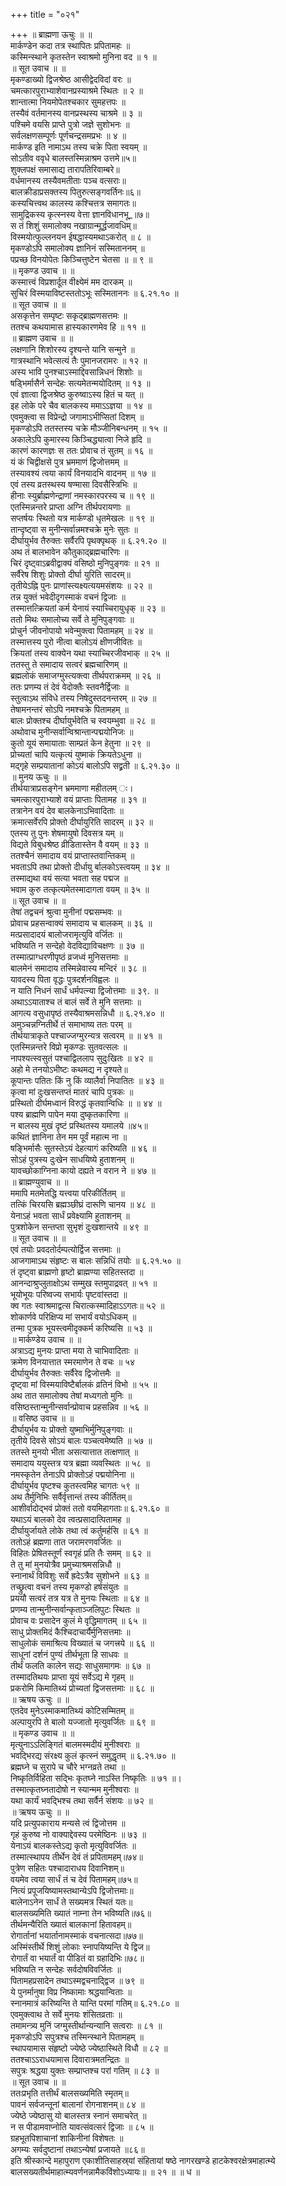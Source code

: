 +++
title = "०२१"

+++
॥ ब्राह्मणा ऊचुः ॥ ॥  
मार्कण्डेन कदा तत्र स्थापितः प्रपितामहः ॥  
कस्मिन्स्थाने कृतस्तेन स्वाश्रमो मुनिना वद ॥ १ ॥  
॥ सूत उवाच ॥ ॥  
मृकण्डाख्यो द्विजश्रेष्ठ आसीद्वेदविदां वरः ॥  
चमत्कारपुराभ्याशेवानप्रस्याश्रमे स्थितः ॥ २ ॥  
शान्तात्मा नियमोपेतश्चकार सुमहत्तपः ॥  
तस्यैवं वर्तमानस्य वानप्रस्थस्य चाश्रमे ॥ ३ ॥  
पश्चिमे वयसि प्राप्ते पुत्रो जज्ञे सुशोभनः ॥  
सर्वलक्षणसम्पूर्णः पूर्णचन्द्रसमप्रभः ॥ ४ ॥  
मार्कण्ड इति नामाऽथ तस्य चक्रे पिता स्वयम् ॥  
सोऽतीव ववृधे बालस्तस्मिन्नाश्रम उत्तमे॥५॥  
शुक्लपक्षं समासाद्य तारापतिरिवाम्बरे॥  
वर्धमानस्य तस्यैवमतीताः पञ्च वत्सराः॥  
बालक्रीडाप्रसक्तस्य पितुरुत्सङ्गवर्तिनः॥६॥  
कस्यचित्त्वथ कालस्य कश्चित्तत्र समागतः॥  
सामुद्रिकस्य कृत्स्नस्य वेत्ता ज्ञानविधानभू_॥७॥  
स तं शिशुं समालोक्य नखाग्रान्मूर्द्धजावधिम्॥  
विस्मयोत्फुल्लनयन ईषद्धास्यमथाऽकरोत् ॥ ८ ॥  
मृकण्डोऽपि समालोक्य ज्ञानिनं सस्मिताननम् ॥  
पप्रच्छ विनयोपेतः किञ्चित्तुष्टेन चेतसा ॥ ॥ ९ ॥  
॥ मृकण्ड उवाच ॥ ॥  
कस्मात्त्वं विप्रशार्दूल वीक्ष्येमं मम दारकम् ॥  
सुचिरं विस्मयाविष्टस्ततोऽभूः सस्मिताननः ॥ ६.२१.१० ॥  
॥ सूत उवाच ॥ ॥  
असकृत्तेन सम्पृष्टः सकृद्ब्राह्मणसत्तमः ॥  
ततश्च कथयामास हास्यकारणमेव हि ॥ ११ ॥  
॥ ब्राह्मण उवाच ॥ ॥  
लक्षणानि शिशोरस्य दृश्यन्ते यानि सन्मुने ॥  
गात्रस्थानि भवेत्सत्यं तैः पुमानजरामरः ॥ १२ ॥  
अस्य भावि पुनश्चाऽस्माद्दिवसान्निधनं शिशोः ॥  
षड्भिर्मासैर्न सन्देहः सत्यमेतन्मयोदितम् ॥ १३ ॥  
एवं ज्ञात्वा द्विजश्रेष्ठ कुरुष्वाऽस्य हितं च यत् ॥  
इह लोके परे चैव बालकस्य ममाऽऽज्ञया ॥ १४ ॥  
एवमुक्त्वा स विप्रेन्द्रो जगामाऽभीप्सितां दिशम् ॥  
मृकण्डोऽपि ततस्तस्य चक्रे मौञ्जीनिबन्धनम् ॥ १५ ॥  
अकालेऽपि कुमारस्य किञ्चिद्ध्यात्वा निजे हृदि ॥  
कारणं कारणज्ञः स ततः प्रोवाच तं सुतम् ॥ १६ ॥  
यं कं चिद्वीक्षसे पुत्र भ्रममाणं द्विजोत्तमम् ॥  
तस्यावश्यं त्वया कार्यं विनयादभि वादनम् ॥ १७ ॥  
एवं तस्य व्रतस्थस्य षण्मासा दिवसैस्त्रिभिः ॥  
हीनाः स्युर्ब्राह्मणेन्द्राणां नमस्कारपरस्य च ॥ १९ ॥  
एतस्मिन्नन्तरे प्राप्ता अग्नि तीर्थपरायणाः ॥  
सप्तर्षयः स्थितो यत्र मार्कण्डो धृतमेखलः ॥ १९ ॥  
तान्दृष्ट्वा स मुनीन्सर्वान्नमश्चक्रे मुनेः सुतः ॥  
दीर्घायुर्भव तैरुक्तः सर्वैरपि पृथक्पृथक् ॥ ६.२१.२० ॥  
अथ तं बालभावेन कौतुकाद्ब्रह्मचारिणः ॥  
चिरं दृष्ट्वाऽब्रवीद्वाक्यं वसिष्ठो मुनिपुङ्गवः ॥ २१ ॥  
सर्वैरेष शिशुः प्रोक्तो दीर्घा युरिति सादरम्॥  
तृतीयेऽह्नि पुनः प्राणांस्त्यक्ष्यत्ययमसंशयः ॥ २२ ॥  
तन्न युक्तं भवेदीदृगस्माकं वचनं द्विजाः ॥  
तस्मात्तत्क्रियतां कर्म येनायं स्याच्चिरायुधृक् ॥ २३ ॥  
ततो मिथः समालोच्य सर्वे ते मुनिपुङ्गवाः ॥  
प्रोचुर्न जीवनोपायो भवेन्मुक्त्वा पितामहम् ॥ २४ ॥  
तस्मात्तस्य पुरो नीत्वा बालोऽयं क्षीणजीवितः ॥  
क्रियतां तस्य वाक्येन यथा स्याच्चिरजीवभाक् ॥ २५ ॥  
ततस्तु ते समादाय सत्वरं ब्रह्मचारिणम् ॥  
ब्रह्मलोकं समाजग्मुस्त्यक्त्वा तीर्थपराक्रमम् ॥ २६ ॥  
ततः प्रणम्य तं देवं वेदोक्तैः स्तवनैर्द्विजाः ॥  
स्तुत्वाऽथ संविधे तस्य निषेदुस्तदनन्तरम् ॥ २७ ॥  
तेषामनन्तरं सोऽपि नमश्चक्रे पितामहम् ॥  
बालः प्रोक्तश्च दीर्घायुर्भवेति च स्वयम्भुवा ॥ २८ ॥  
अथोवाच मुनीन्सर्वान्विश्रान्तान्पद्मयोनिजः ॥  
कुतो यूयं समायाताः साम्प्रतं केन हेतुना ॥ २९ ॥  
प्रोच्यतां चापि यत्कृत्यं युष्माकं क्रियतेऽधुना ॥  
मद्गृहे सम्प्रयातानां कोऽयं बालोऽपि सद्व्रती ॥ ६.२१.३० ॥  
॥ मुनय ऊचुः ॥ ॥  
तीर्थयात्राप्रसङ्गेन भ्रममाणा महीतलम् ः।  
चमत्कारपुराभ्याशे वयं प्राप्ताः पितामह ॥ ३१ ॥  
तत्रानेन वयं देव बालकेनाऽभिवादिताः ॥  
क्रमात्सर्वेरपि प्रोक्तो दीर्घायुरिति सादरम् ॥ ३२ ॥  
एतस्य तु पुनः शेषमायुषो दिवसत्र यम् ॥  
विद्यते विबुधश्रेष्ठ व्रीडितास्तेन वै वयम् ॥ ३३ ॥  
ततश्चैनं समादाय वयं प्राप्तास्तवान्तिकम् ॥  
भवताऽपि तथा प्रोक्तो दीर्धायु र्बालकोऽस्त्वयम् ॥ ३४ ॥  
तस्माद्यथा वयं सत्या भवता सह पद्मज ॥  
भवाम कुरु तत्कृत्यमेतस्मादागता वयम् ॥ ३५ ॥  
॥ सूत उवाच ॥ ॥  
तेषां तद्वचनं श्रुत्वा मुनीनां पद्मसम्भवः ॥  
प्रोवाच प्रहसन्वाक्यं समादाय च बालकम् ॥ ३६ ॥  
मत्प्रसादादयं बालोजरामृत्युवि वर्जितः ॥  
भविष्यति न सन्देहो वेदविद्याविचक्षणः ॥ ३७ ॥  
तस्मात्प्राग्धरणीपृष्ठं व्रजध्वं मुनिसत्तमाः ॥  
बालमेनं समादाय तस्मिन्नेवास्य मन्दिरं ॥ ३८ ॥  
यावदस्य पिता वृद्धः पुत्रदर्शनविह्वलः ॥  
न याति निधनं सार्धं धर्मपत्न्या द्विजोत्तमाः ॥ ३९. ॥  
अथाऽऽयाताश्च तं बालं सर्वे ते मुनि सत्तमाः ॥  
आगत्य वसुधापृष्ठं तस्यैवाश्रमसन्निधौ ॥ ६.२१.४० ॥  
अमुञ्चन्नग्नितीर्थे तं समाभाष्य ततः परम् ॥  
तीर्थयात्राकृते पश्चाज्जग्मुरन्यत्र सत्वरम् ॥ ॥ ४१ ॥  
एतस्मिन्नन्तरे विप्रो मृकण्डः सुतवत्सलः ॥  
नापश्यत्स्वसुतं पश्चाद्विललाप सुदुःखितः ॥ ४२ ॥  
अहो मे तनयोऽभीष्टः कथमद्य न दृश्यते॥  
कूपान्तः पतितः किं नु किं व्यालैर्वा निपातितः ॥ ४३ ॥  
कृत्वा मां दुःखसन्तप्तं मातरं चापि पुत्रकः ॥  
प्रस्थितो दीर्घमध्वानं विरुद्धं कृतवान्विधिः ॥ ॥ ४४ ॥  
पश्य ब्राह्मणि पापेन मया दुष्कृतकारिणा ॥  
न बालस्य मुखं दृष्टं प्रस्थितस्य यमालये ॥४५॥  
कथितं ज्ञानिना तेन मम पूर्वं महात्म ना ॥  
षङ्भिर्मासैः सुतस्तेऽयं देहत्यागं करिष्यति ॥ ४६ ॥  
सोऽहं पुत्रस्य दुःखेन साधयिष्ये हुताशनम् ॥  
यावच्छोकाग्निना कायो दह्यते न वरान ने ॥ ४७ ॥  
॥ ब्राह्मण्युवाच ॥ ॥  
ममापि मतमेतद्धि यत्त्वया परिकीर्तितम् ॥  
तत्किं चिरयसि ब्रह्मञ्छीघ्रं दारूणि चानय ॥ ४८ ॥  
येनाऽहं भवता सार्धं प्रवेक्ष्यामि हुताशनम् ॥  
पुत्रशोकेन सन्तप्ता सुभृशं दुःखशान्तये ॥ ४९ ॥  
॥ सूत उवाच ॥ ॥  
एवं तयोः प्रवदतोर्दम्पत्योर्द्विज सत्तमाः ॥  
आजगामाऽथ संहृष्टः स बालः सन्निधिं तयोः ॥ ६.२१.५० ॥  
तं दृष्ट्वा ब्राह्मणो हृष्टो ब्राह्मण्या सहितस्तदा ॥  
आनन्दाश्रुप्लुताक्षोऽथ सम्मुख स्तमुपाद्रवत् ॥ ५१ ॥  
भूयोभूयः परिष्वज्य सभार्यः पृष्टवांस्तदा ॥  
क्व गतः स्वाश्रमाद्वत्स चिरात्कस्मादिहाऽऽगतः॥ ५२ ॥  
शोकार्णवे परिक्षिप्य मां सभार्यं वयोऽधिकम् ॥  
तन्मा पुत्रक भूयस्त्वमीदृक्कर्म करिष्यसि ॥ ५३ ॥  
॥ मार्कण्डेय उवाच ॥ ॥  
अत्राऽद्य मुनयः प्राप्ता मया ते चाभिवादिताः ॥  
क्रमेण विनयात्तात स्मरमाणेन ते वचः ॥ ५४  
दीर्घायुर्भव तैरुक्तः सर्वैरेव द्विजोत्तमैः ॥  
दृष्ट्वा मां विस्मयाविष्टैर्बालकं व्रतिनं विभो ॥ ५५ ॥  
अथ तात समालोक्य तेषां मध्यगतो मुनिः ॥  
वसिष्ठस्तान्मुनीन्सर्वान्प्रोवाच प्रहसन्निव ॥ ५६ ॥  
॥ वसिष्ठ उवाच ॥ ॥  
दीर्घायुर्भव यः प्रोक्तो युष्माभिर्मुनिपुङ्गवाः ॥  
तृतीये दिवसे सोऽयं बालः पञ्चत्वमेष्यति ॥ ५७ ॥  
ततस्ते मुनयो भीता असत्यात्तात तत्क्षणात् ॥  
समादाय ययुस्तत्र यत्र ब्रह्मा व्यवस्थितः ॥ ५८ ॥  
नमस्कृतेन तेनाऽपि प्रोक्तोऽहं पद्मयोनिना ॥  
दीर्घायुर्भव पृष्टश्च कुतस्त्वमिह चागतः ५९ ॥  
अथ तैर्मुनिभिः सर्वैर्वृत्तान्तं तस्य कीर्तितम्॥  
आशीर्वादोद्भवं प्रोक्तं ततो वयमिहागताः॥ ६.२१.६० ॥  
यथाऽयं बालको देव त्वत्प्रसादात्पितामह ॥  
दीर्घायुर्जायते लोके तथा त्वं कर्तुमर्हसि ॥ ६१ ॥  
ततोऽहं ब्रह्मणा तात जरामरणवर्जितः ॥  
विहितः प्रेषितस्तूर्णं स्वगृहं प्रति तैः समम् ॥ ६२ ॥  
ते तु मां मुनयोत्रैव प्रमुच्याश्रमसन्निधौ ॥  
स्नानार्थं विविशुः सर्वे ह्रदेऽत्रैव सुशोभने ॥ ६३ ॥  
तच्छ्रुत्वा वचनं तस्य मृकण्डो हर्षसंयुतः ॥  
प्रययौ सत्वरं तत्र यत्र ते मुनयः स्थिताः ॥ ६४ ॥  
प्रणम्य तान्मुनीन्सर्वान्कृताञ्जलिपुटः स्थितः ॥  
प्रोवाच वः प्रसादेन कुलं मे वृद्धिमागतम् ॥ ६५ ॥  
साधु प्रोक्तमिदं कैश्चिदाचार्यैर्मुनिसत्तमाः ॥  
साधुलोकं समाश्रित्य विख्यातं च जगत्त्रये ॥ ६६ ॥  
साधूनां दर्शनं पुण्यं तीर्थभूता हि साधवः ॥  
तीर्थं फलति कालेन सद्यः साधुसमागमः ॥ ६७ ॥  
तस्मादतिथयः प्राप्ता यूयं सर्वेऽद्य मे गृहम् ॥  
प्रकरोमि किमातिथ्यं प्रोच्यतां द्विजसत्तमाः ॥ ६८ ॥  
॥ ऋषय ऊचुः ॥ ॥  
एतदेव मुनेऽस्माकमातिथ्यं कोटिसम्मितम् ॥  
अल्पायुरपि ते बालो यज्जातो मृत्युवर्जितः ॥ ६९ ॥  
॥ मृकण्ड उवाच ॥ ॥  
मृत्युनाऽऽलिङ्गितं बालमस्मदीयं मुनीश्वराः ॥  
भवद्भिरद्य संरक्ष्य कुलं कृत्स्नं समुद्धृतम् ॥ ६.२१.७० ॥  
ब्रह्मघ्ने च सुरापे च चौरे भग्नव्रते तथा ॥  
निष्कृतिर्विहिता सद्भिः कृतघ्ने नाऽस्ति निष्कृतिः ॥ ७१ ॥।  
तस्मात्कृतघ्नतादोषो न स्यान्मम मुनीश्वराः ॥  
यथा कार्यं भवद्भिश्च तथा सर्वैर्न संशयः ॥ ७२ ॥  
॥ ऋषय ऊचुः ॥ ॥  
यदि प्रत्युपकाराय मन्यसे त्वं द्विजोत्तम ॥  
गृहं कुरुष्व नो वाक्याद्देवस्य परमेष्ठिनः ॥ ७३ ॥  
येनाऽयं बालकस्तेऽद्य कृतो मृत्युविवर्जितः ॥  
तस्मात्स्थापय तीर्थेन देवं तं प्रपितामहम्॥७४॥  
पुत्रेण सहितः पश्चादाराधय दिवानिशम्॥  
वयमेव त्वया सार्धं तं च देवं पितामहम्॥७५॥  
नित्यं प्रपूजयिष्यामस्तथान्येऽपि द्विजोत्तमाः॥  
बालेनाऽनेन सार्धं ते सख्यमत्र स्थितं यतः॥  
बालसख्यमिति ख्यातं नाम्ना तेन भविष्यति॥७६॥  
तीर्थमन्यैरिति ख्यातं बालकानां हितावहम्॥  
रोगार्तानां भयार्तानामस्माकं वचनात्सदा॥७७॥  
अस्मिंस्तीर्थे शिशुं लोकाः स्नापयिष्यन्ति ये द्विज॥  
रोगार्तं वा भयार्तं वा पीडितं वा ग्रहादिभिः॥७८॥  
भविष्यति न सन्देहः सर्वदोषविवर्जितः ॥  
पितामहप्रसादेन तथाऽस्मद्वचनाद्द्विज ॥ ७९ ॥  
ये पुनर्मानुषा विप्र निष्कामाः श्रद्धयान्विताः ॥  
स्नानमात्रं करिष्यन्ति ते यान्ति परमां गतिम्॥ ६.२१.८० ॥  
एवमुक्त्वाथ ते सर्वे मुनयः शंसितव्रताः ॥  
तमामन्त्र्य मुनिं जग्मुस्तीर्थान्यन्यानि सत्वराः ॥ ८१ ॥  
मृकण्डोऽपि सपुत्रश्च तस्मिन्स्थाने पितामहम् ॥  
स्थापयामास संहृष्टो ज्येष्ठे ज्येष्ठास्थिते विधौ ॥ ८२ ॥  
ततश्चाऽऽराधयामास दिवारात्रमतन्द्रितः ॥  
सपुत्रः श्रद्धया युक्तः सम्प्राप्तश्च परां गतिम् ॥ ८३ ॥  
॥ सूत उवाच ॥ ॥  
ततःप्रभृति तत्तीर्थं बालसख्यमिति स्मृतम्॥  
पावनं सर्वजन्तूनां बालानां रोगनाशनम्॥ ८४ ॥  
ज्येष्ठे ज्येष्ठासु यो बालस्तत्र स्नानं समाचरेत् ॥  
न स पीडामवाप्नोति यावत्संवत्सरं द्विजाः ॥ ८५ ॥  
ग्रहभूतपिशाचानां शाकिनीनां विशेषतः ॥  
अगम्यः सर्वदुष्टानां तथाऽन्येषां प्रजायते ॥८६॥  
इति श्रीस्कान्दे महापुराण एकाशीतिसाहस्र्यां संहितायां षष्ठे नागरखण्डे हाटकेश्वरक्षेत्रमाहात्म्ये बालसख्यतीर्थमाहात्म्यवर्णनन्नामैकविंशोऽध्यायः॥ ॥ २१ ॥ ॥ ध ॥